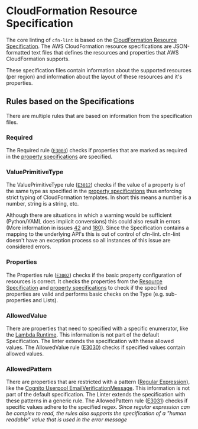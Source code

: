 # CloudFormation Resource Specification
The core linting of `cfn-lint` is based on the [CloudFormation Resource Specification](https://docs.aws.amazon.com/AWSCloudFormation/latest/UserGuide/cfn-resource-specification.html). The AWS CloudFormation resource specifications are JSON-formatted text files that defines the resources and properties that AWS CloudFormation supports.

These specification files contain information about the supported resources (per region) and information about the layout of these resources and it's properties.

## Rules based on the Specifications
There are multiple rules that are based on information from the specification files.

### Required
The Required rule ([`E3003`](/docs/rules.md#E3003)) checks if properties that are marked as required in the [property specifications](https://docs.aws.amazon.com/AWSCloudFormation/latest/UserGuide/cfn-resource-specification-format.html#cfn-resource-specification-format-propertytypes) are specified.

### ValuePrimitiveType
The ValuePrimitiveType rule ([`E3012`](/docs/rules.md#E3012)) checks if the value of a property is of the same type as specified in the [property specifications](https://docs.aws.amazon.com/AWSCloudFormation/latest/UserGuide/cfn-resource-specification-format.html#cfn-resource-specification-format-propertytypes) thus enforcing strict typing of CloudFormation templates. In short this means a number is a number, string is a string, etc.  

Although there are situations in which a warning would be sufficient (Python/YAML does implicit conversions) this could also result in errors (More information in issues [42](https://github.com/nholuongut/cloudformation-python-linter/issues/42) and [180](https://github.com/nholuongut/cloudformation-python-linter/issues/180)). Since the Specification contains a mapping to the underlying API's this is out of control of cfn-lint. cfn-lint doesn't have an exception process so all instances of this issue are considered errors.

### Properties
The Properties rule ([`E3002`](/docs/rules.md#E3002)) checks if the basic property configuration of resources is correct. It checks the properties from the [Resource Specification](https://docs.aws.amazon.com/AWSCloudFormation/latest/UserGuide/cfn-resource-specification-format.html#cfn-resource-specification-format-resourcetype) and [property specifications](https://docs.aws.amazon.com/AWSCloudFormation/latest/UserGuide/cfn-resource-specification-format.html#cfn-resource-specification-format-propertytypes) to check if the specified properties are valid and performs basic checks on the Type (e.g. sub-properties and Lists).

### AllowedValue
There are properties that need to specified with a specific enumerator, like the [Lambda Runtime](https://docs.aws.amazon.com/lambda/latest/dg/API_CreateFunction.html#SSS-CreateFunction-request-Runtime). This information is not part of the default Specification.
The linter extends the specification with these allowed values. The AllowedValue rule ([E3030](/docs/rules.md#E3030)) checks if specified values contain allowed values.

### AllowedPattern
There are properties that are restricted with a pattern ([Regular Expression](https://en.wikipedia.org/wiki/Regular_expression)), like the [Cognito Userpool EmailVerificationMessage](https://docs.aws.amazon.com/cognito-user-identity-pools/latest/APIReference/API_CreateUserPool.html#CognitoUserPools-CreateUserPool-request-EmailVerificationMessage). This information is not part of the default specification.
The Linter extends the specification with these patterns in a generic rule. The AllowedPattern rule ([E3031](/docs/rules.md#E3031)) checks if specific values adhere to the specified regex.
*Since regular expression can be complex to read, the rules also supports the specification of a "human readable" value that is used in the error message*
